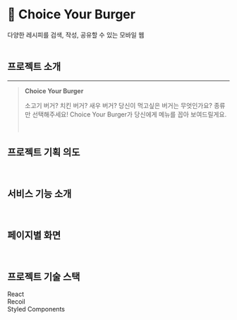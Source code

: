 # 🍔 Choice Your Burger


다양한 레시피를 검색, 작성, 공유할 수 있는 모바일 웹
<br>
<br>

## 프로젝트 소개

<hr/>

> **Choice Your Burger**
>
> 소고기 버거? 치킨 버거? 새우 버거? 당신이 먹고싶은 버거는 무엇인가요?
> 종류만 선택해주세요! Choice Your Burger가 당신에게 메뉴를 꼽아 보여드릴게요.
>
> <br>

## 프로젝트 기획 의도

>
>

<br>

## 서비스 기능 소개




<br>

## 페이지별 화면


<br>
 
## 프로젝트 기술 스택
React<br>
Recoil<br>
Styled Components<br>
